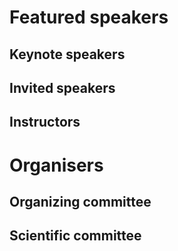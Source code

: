 # Featured speakers

## Keynote speakers


## Invited speakers


## Instructors


# Organisers


## Organizing committee


## Scientific committee
